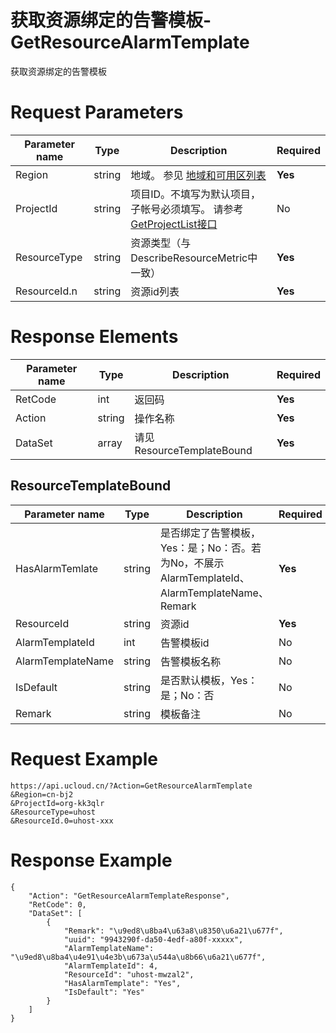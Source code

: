 # 获取资源绑定的告警模板-GetResourceAlarmTemplate

获取资源绑定的告警模板

# Request Parameters
|Parameter name|Type|Description|Required|
|---|---|---|---|
|Region|string|地域。 参见 [地域和可用区列表](api/summary/regionlist)|**Yes**|
|ProjectId|string|项目ID。不填写为默认项目，子帐号必须填写。 请参考[GetProjectList接口](api/summary/get_project_list)|No|
|ResourceType|string|资源类型（与DescribeResourceMetric中一致）|**Yes**|
|ResourceId.n|string|资源id列表|**Yes**|

# Response Elements
|Parameter name|Type|Description|Required|
|---|---|---|---|
|RetCode|int|返回码|**Yes**|
|Action|string|操作名称|**Yes**|
|DataSet|array|请见ResourceTemplateBound|**Yes**|

## ResourceTemplateBound
|Parameter name|Type|Description|Required|
|---|---|---|---|
|HasAlarmTemlate|string|是否绑定了告警模板，Yes：是；No：否。若为No，不展示AlarmTemplateId、AlarmTemplateName、Remark|**Yes**|
|ResourceId|string|资源id|**Yes**|
|AlarmTemplateId|int|告警模板id|No|
|AlarmTemplateName|string|告警模板名称|No|
|IsDefault|string|是否默认模板，Yes：是；No：否|No|
|Remark|string|模板备注|No|

# Request Example
```
https://api.ucloud.cn/?Action=GetResourceAlarmTemplate
&Region=cn-bj2
&ProjectId=org-kk3qlr
&ResourceType=uhost
&ResourceId.0=uhost-xxx
```

# Response Example
```
{
    "Action": "GetResourceAlarmTemplateResponse", 
    "RetCode": 0, 
    "DataSet": [
        {
            "Remark": "\u9ed8\u8ba4\u63a8\u8350\u6a21\u677f", 
            "uuid": "9943290f-da50-4edf-a80f-xxxxx", 
            "AlarmTemplateName": "\u9ed8\u8ba4\u4e91\u4e3b\u673a\u544a\u8b66\u6a21\u677f", 
            "AlarmTemplateId": 4, 
            "ResourceId": "uhost-mwzal2", 
            "HasAlarmTemplate": "Yes", 
            "IsDefault": "Yes"
        }
    ]
}
```

